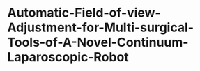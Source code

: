 # Automatic-Field-of-view-Adjustment-for-Multi-surgical-Tools-of-A-Novel-Continuum-Laparoscopic-Robot